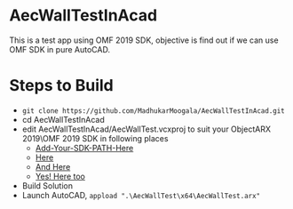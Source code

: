 # AecWallTestInAcad
This is a test app using OMF 2019 SDK, objective is find out if we can use OMF SDK in pure AutoCAD.
# Steps to Build
- `git clone https://github.com/MadhukarMoogala/AecWallTestInAcad.git`
- cd AecWallTestInAcad
- edit AecWallTestInAcad/AecWallTest.vcxproj to suit your ObjectARX 2019\OMF 2019 SDK in following places
  - [Add-Your-SDK-PATH-Here](https://github.com/MadhukarMoogala/AecWallTestInAcad/blob/2a4fec193f0c59acf0d671a693891f6bdc35b7e3/AecWallTest.vcxproj#L152)
  - [Here](https://github.com/MadhukarMoogala/AecWallTestInAcad/blob/2a4fec193f0c59acf0d671a693891f6bdc35b7e3/AecWallTest.vcxproj#L153)
  - [And Here](https://github.com/MadhukarMoogala/AecWallTestInAcad/blob/2a4fec193f0c59acf0d671a693891f6bdc35b7e3/AecWallTest.vcxproj#L163)
  - [Yes! Here too](https://github.com/MadhukarMoogala/AecWallTestInAcad/blob/2a4fec193f0c59acf0d671a693891f6bdc35b7e3/AecWallTest.vcxproj#L165)
- Build Solution
- Launch AutoCAD, `appload ".\AecWallTest\x64\AecWallTest.arx"`